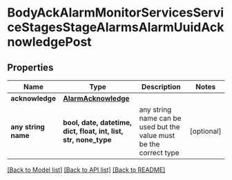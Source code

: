 # BodyAckAlarmMonitorServicesServiceStagesStageAlarmsAlarmUuidAcknowledgePost


## Properties
Name | Type | Description | Notes
------------ | ------------- | ------------- | -------------
**acknowledge** | [**AlarmAcknowledge**](AlarmAcknowledge.md) |  | 
**any string name** | **bool, date, datetime, dict, float, int, list, str, none_type** | any string name can be used but the value must be the correct type | [optional]

[[Back to Model list]](../README.md#documentation-for-models) [[Back to API list]](../README.md#documentation-for-api-endpoints) [[Back to README]](../README.md)


